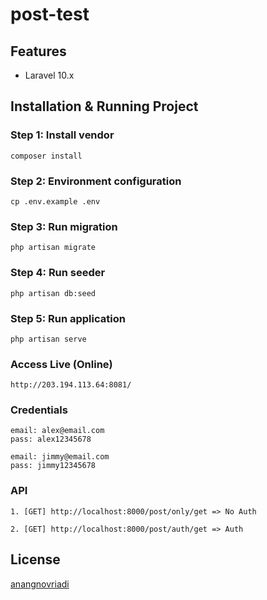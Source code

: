 # post-test

## Features
- Laravel 10.x

## Installation & Running Project

### Step 1: Install vendor
        
    composer install

### Step 2: Environment configuration
        
    cp .env.example .env

### Step 3: Run migration
        
    php artisan migrate

### Step 4: Run seeder
        
    php artisan db:seed

### Step 5: Run application
    
    php artisan serve


### Access Live (Online)
    
    http://203.194.113.64:8081/


### Credentials
    
    email: alex@email.com
    pass: alex12345678

    email: jimmy@email.com
    pass: jimmy12345678


### API
    
    1. [GET] http://localhost:8000/post/only/get => No Auth
   
    2. [GET] http://localhost:8000/post/auth/get => Auth

## License

[anangnovriadi](https://github.com/anangnovriadi)